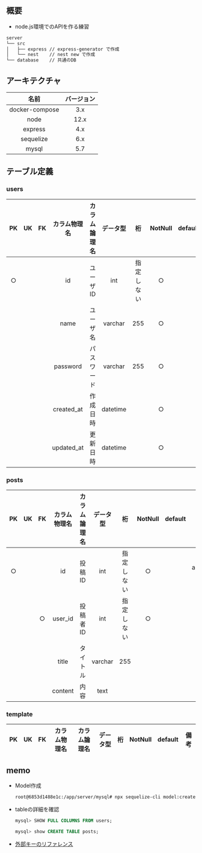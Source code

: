 ## 概要
- node.js環境でのAPIを作る練習

```sh
server
└── src
│   ├── express // express-generator で作成
│   └── nest    // nest new で作成
└── database    // 共通のDB
```
## アーキテクチャ

| 名前 | バージョン|
| :-: | :-: |
| docker-compose | 3.x |
| node | 12.x |
| express | 4.x |
| sequelize | 6.x |
| mysql | 5.7 |

## テーブル定義

### users
| PK | UK | FK| カラム物理名 | カラム論理名 | データ型 | 桁 | NotNull | default | 備考 |
| :-: | :-: | :-: | :-: | :-: | :-: | :-: | :-: | :-: | :-: |
| ○ | | | id | ユーザID | int | 指定しない | ○ | | auto_increment, unsigned|
| | | | name | ユーザ名 | varchar | 255 | ○ | | |
| | | | password | パスワード | varchar | 255 | ○ | | |
| | | | created_at | 作成日時 | datetime| | ○ | | | 
| | | | updated_at | 更新日時 | datetime| | ○ | | | 



### posts
| PK | UK | FK | カラム物理名 | カラム論理名 | データ型 | 桁 | NotNull | default | 備考 |
| :-: | :-: | :-: | :-: | :-: | :-: | :-: | :-: | :-: | :-: |
| ○ | | | id | 投稿ID | int | 指定しない | ○ | | auto_increment, unsigned |
| | | ○ | user_id | 投稿者ID | int | 指定しない | ○ | | |
| | | | title | タイトル | varchar| 255 | | | | |
| | | | content | 内容 | text | | | | | | |



### template
| PK | UK | FK | カラム物理名 | カラム論理名 | データ型 | 桁 | NotNull | default | 備考 |
| :-: | :-: | :-: | :-: | :-: | :-: | :-: | :-: | :-: | :-: |

## memo

- Model作成
  ```sh
  root@6853d1488e1c:/app/server/mysql# npx sequelize-cli model:create --name User --underscored --attributes id:integer,name:string,password:string
  ```

- tableの詳細を確認
  ```sql
  mysql> SHOW FULL COLUMNS FROM users;
  ```

  ```sql
  mysql> show CREATE TABLE posts;
  ```

- [外部キーのリファレンス](https://sequelize.org/master/class/lib/dialects/abstract/query-interface.js~QueryInterface.html#instance-method-createTable)
